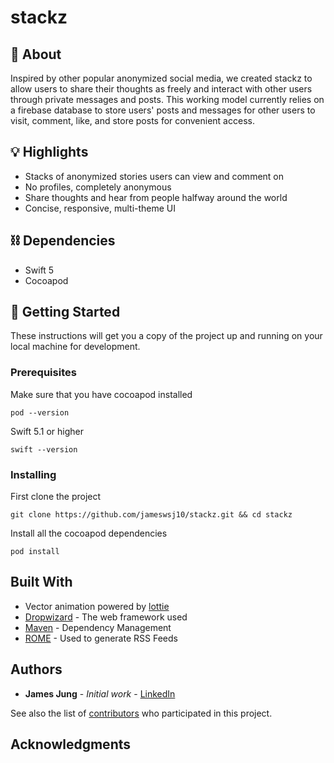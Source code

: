 # stackz


## 🚀 About
Inspired by other popular anonymized social media, we created stackz to allow users to share their thoughts as freely and interact with other users through private messages and posts. This working model currently relies on a firebase database to store users' posts and messages for other users to visit, comment, like, and store posts for convenient access. 

## 💡 Highlights
- Stacks of anonymized stories users can view and comment on
- No profiles, completely anonymous
- Share thoughts and hear from people halfway around the world
- Concise, responsive, multi-theme UI

## ⛓️ Dependencies
- Swift 5
- Cocoapod

## 🏁 Getting Started

These instructions will get you a copy of the project up and running on your local machine for development.

### Prerequisites
Make sure that you have cocoapod installed
```
pod --version 
```
Swift 5.1 or higher
```
swift --version
```

### Installing

First clone the project

```
git clone https://github.com/jameswsj10/stackz.git && cd stackz
```
Install all the cocoapod dependencies
```
pod install
```


## Built With

* Vector animation powered by [lottie](http://airbnb.io/lottie/#/README)
* [Dropwizard](http://www.dropwizard.io/1.0.2/docs/) - The web framework used
* [Maven](https://maven.apache.org/) - Dependency Management
* [ROME](https://rometools.github.io/rome/) - Used to generate RSS Feeds


## Authors

* **James Jung** - *Initial work* - [LinkedIn](https://www.linkedin.com/in/jaj1011/)

See also the list of [contributors](https://github.com/your/project/contributors) who participated in this project.

## Acknowledgments

